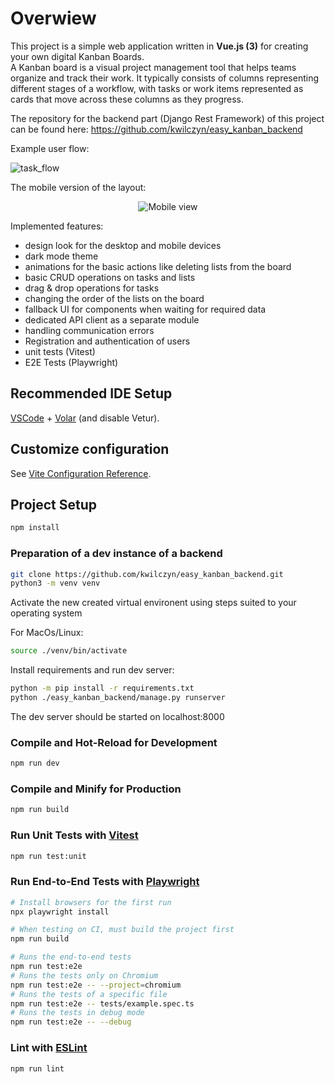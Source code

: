 # Overwiew

This project is a simple web application written in **Vue.js (3)** for creating your own digital Kanban Boards.  
A Kanban board is a visual project management tool that helps teams organize and track their work. It typically consists of columns representing different stages of a workflow, with tasks or work items represented as cards that move across these columns as they progress.  

The repository for the backend part (Django Rest Framework) of this project can be found here:  https://github.com/kwilczyn/easy_kanban_backend

Example user flow:  

![task_flow](https://github.com/user-attachments/assets/d1d95030-39d6-4b0e-995e-9e701d2892be)

The mobile version of the layout:  
<p align="middle">
<img src="https://github.com/user-attachments/assets/a9ddae2f-ef46-42ce-a720-8609c39bd449" alt="Mobile view"/>  
</p>

Implemented features:
- design look for the desktop and mobile devices
- dark mode theme
- animations for the basic actions like deleting lists from the board
- basic CRUD operations on tasks and lists
- drag & drop operations for tasks
- changing the order of the lists on the board
- fallback UI for components when waiting for required data
- dedicated API client as a separate module
- handling communication errors
- Registration and authentication of users
- unit tests (Vitest)
- E2E Tests (Playwright)


## Recommended IDE Setup

[VSCode](https://code.visualstudio.com/) + [Volar](https://marketplace.visualstudio.com/items?itemName=Vue.volar) (and disable Vetur).

## Customize configuration

See [Vite Configuration Reference](https://vitejs.dev/config/).

## Project Setup

```sh
npm install
```

### Preparation of a dev instance of a backend

```sh
git clone https://github.com/kwilczyn/easy_kanban_backend.git
python3 -m venv venv
```
Activate the new created virtual environent using steps suited to your operating system  

For MacOs/Linux:
```sh
source ./venv/bin/activate
```
Install requirements and run dev server:
```sh
python -m pip install -r requirements.txt  
python ./easy_kanban_backend/manage.py runserver  
```
The dev server should be started on localhost:8000

### Compile and Hot-Reload for Development

```sh
npm run dev
```

### Compile and Minify for Production

```sh
npm run build
```

### Run Unit Tests with [Vitest](https://vitest.dev/)

```sh
npm run test:unit
```

### Run End-to-End Tests with [Playwright](https://playwright.dev)

```sh
# Install browsers for the first run
npx playwright install

# When testing on CI, must build the project first
npm run build

# Runs the end-to-end tests
npm run test:e2e
# Runs the tests only on Chromium
npm run test:e2e -- --project=chromium
# Runs the tests of a specific file
npm run test:e2e -- tests/example.spec.ts
# Runs the tests in debug mode
npm run test:e2e -- --debug
```

### Lint with [ESLint](https://eslint.org/)

```sh
npm run lint
```
